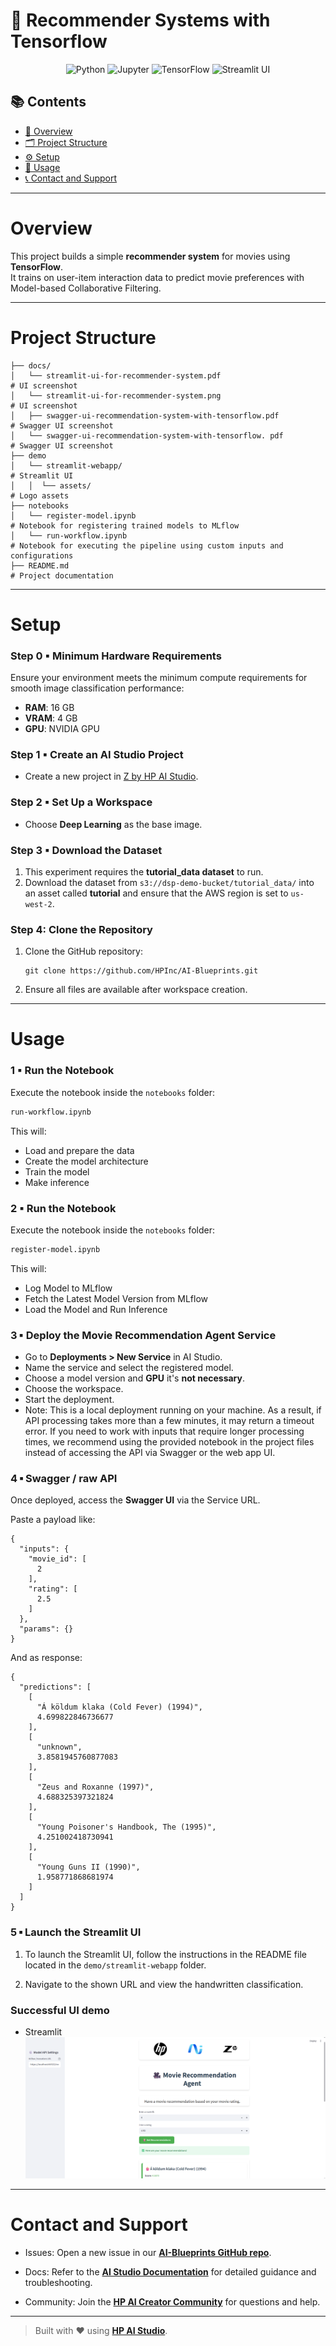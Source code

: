 # 🎥 Recommender Systems with Tensorflow

<div align="center">

![Python](https://img.shields.io/badge/Python-3.11+-blue.svg?logo=python)
![Jupyter](https://img.shields.io/badge/Jupyter-supported-orange.svg?logo=jupyter)
![TensorFlow](https://img.shields.io/badge/TensorFlow-used-ff6f00.svg?logo=tensorflow)
![Streamlit UI](https://img.shields.io/badge/User%20Interface-Streamlit-ff4b4b.svg?logo=streamlit)

</div>

## 📚 Contents

- [🧠 Overview](#overview)
- [🗂 Project Structure](#project-structure)
- [⚙️ Setup](#setup)
- [🚀 Usage](#usage)
- [📞 Contact and Support](#contact-and-support)

---

# Overview

This project builds a simple **recommender system** for movies using **TensorFlow**.  
It trains on user-item interaction data to predict movie preferences with Model-based Collaborative Filtering.

---

# Project Structure

```
├── docs/      
│   └── streamlit-ui-for-recommender-system.pdf                       # UI screenshot
│   └── streamlit-ui-for-recommender-system.png                       # UI screenshot
│   ├── swagger-ui-recommendation-system-with-tensorflow.pdf          # Swagger UI screenshot 
│   └── swagger-ui-recommendation-system-with-tensorflow. pdf         # Swagger UI screenshot
├── demo
│   └── streamlit-webapp/                                             # Streamlit UI
│   │  └── assets/                                                    # Logo assets
├── notebooks
│   └── register-model.ipynb                                          # Notebook for registering trained models to MLflow
│   └── run-workflow.ipynb                                            # Notebook for executing the pipeline using custom inputs and configurations                
├── README.md                                                         # Project documentation
```

---

# Setup

### Step 0 ▪ Minimum Hardware Requirements

Ensure your environment meets the minimum compute requirements for smooth image classification performance:

- **RAM**: 16 GB  
- **VRAM**: 4 GB  
- **GPU**: NVIDIA GPU

### Step 1 ▪ Create an AI Studio Project

- Create a new project in [Z by HP AI Studio](https://zdocs.datascience.hp.com/docs/aistudio/overview).

### Step 2 ▪ Set Up a Workspace

- Choose **Deep Learning** as the base image.

### Step 3 ▪ Download the Dataset
1. This experiment requires the **tutorial_data dataset** to run.
2. Download the dataset from `s3://dsp-demo-bucket/tutorial_data/` into an asset called **tutorial** and ensure that the AWS region is set to ```us-west-2```.

### Step 4: Clone the Repository

1. Clone the GitHub repository:  
   ```
   git clone https://github.com/HPInc/AI-Blueprints.git
   ```

2. Ensure all files are available after workspace creation.

---

# Usage

### 1 ▪ Run the Notebook

Execute the notebook inside the `notebooks` folder:

```bash
run-workflow.ipynb
```

This will:

- Load and prepare the data
- Create the model architecture  
- Train the model
- Make inference 

### 2 ▪ Run the Notebook

Execute the notebook inside the `notebooks` folder:

```bash
register-model.ipynb
```

This will:

- Log Model to MLflow
- Fetch the Latest Model Version from MLflow
- Load the Model and Run Inference

### 3 ▪ Deploy the Movie Recommendation Agent Service

- Go to **Deployments > New Service** in AI Studio.
- Name the service and select the registered model.
- Choose a model version and **GPU** it's **not necessary**.
- Choose the workspace.
- Start the deployment.
- Note: This is a local deployment running on your machine. As a result, if API processing takes more than a few minutes, it may return a timeout error. If you need to work with inputs that require longer processing times, we recommend using the provided notebook in the project files instead of accessing the API via Swagger or the web app UI.

### 4 ▪ Swagger / raw API

Once deployed, access the **Swagger UI** via the Service URL.


Paste a payload like:

```
{
  "inputs": {
    "movie_id": [
      2
    ],
    "rating": [
      2.5
    ]
  },
  "params": {}
}
```

And as response:

```
{
  "predictions": [
    [
      "Á köldum klaka (Cold Fever) (1994)",
      4.699822846736677
    ],
    [
      "unknown",
      3.8581945760877083
    ],
    [
      "Zeus and Roxanne (1997)",
      4.688325397321824
    ],
    [
      "Young Poisoner's Handbook, The (1995)",
      4.251002418730941
    ],
    [
      "Young Guns II (1990)",
      1.958771868681974
    ]
  ]
}
```

### 5 ▪ Launch the Streamlit UI

1. To launch the Streamlit UI, follow the instructions in the README file located in the `demo/streamlit-webapp` folder.

2. Navigate to the shown URL and view the handwritten classification.

### Successful UI demo

- Streamlit
![Recommender System Streamlit UI](docs/streamlit-ui-recommender-system.png)


---

# Contact and Support  

- Issues: Open a new issue in our [**AI-Blueprints GitHub repo**](https://github.com/HPInc/AI-Blueprints).

- Docs: Refer to the **[AI Studio Documentation](https://zdocs.datascience.hp.com/docs/aistudio/overview)** for detailed guidance and troubleshooting. 

- Community: Join the [**HP AI Creator Community**](https://community.datascience.hp.com/) for questions and help.

---

> Built with ❤️ using [**HP AI Studio**](https://www.hp.com/us-en/workstations/ai-studio.html).
